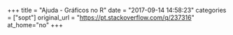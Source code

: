 +++
title = "Ajuda - Gráficos no R"
date = "2017-09-14 14:58:23"
categories = ["sopt"]
original_url = "https://pt.stackoverflow.com/q/237316"
at_home="no"
+++

